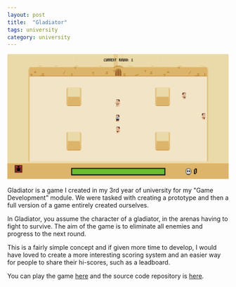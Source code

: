 ```yaml
---
layout: post
title:  "Gladiator"
tags: university
category: university
---
```

![Gladiator](/assets/images/gladiator_main.png)

Gladiator is a game I created in my 3rd year of university for my "Game Development" module. We were tasked with creating a prototype and then a full version of a game entirely created ourselves.

In Gladiator, you assume the character of a gladiator, in the arenas having to fight to survive. The aim of the game is to eliminate all enemies and progress to the next round. 

This is a fairly simple concept and if given more time to develop, I would have loved to create a more interesting scoring system and an easier way for people to share their hi-scores, such as a leadboard.

You can play the game [here](https://bulsonj.github.io/csc3224_GameDev/) and the source code repository is [here](https://github.com/BulsonJ/csc3224_GameDev). 

